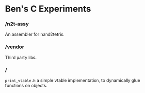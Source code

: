 

# Ben's C Experiments


### /n2t-assy

An assembler for nand2tetris.


### /vendor

Third party libs.


### /

`print_vtable.h` a simple vtable implementation, to dynamically glue functions on objects.

